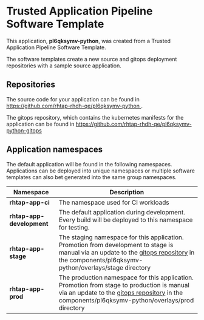 # Trusted Application Pipeline Software Template

This application, **pl6qksymv-python**, was created from a Trusted Application Pipeline Software Template.

The software templates create a new source and gitops deployment repositories with a sample source application. 

## Repositories

The source code for your application can be found in [https://github.com/rhtap-rhdh-qe/pl6qksymv-python ](https://github.com/rhtap-rhdh-qe/pl6qksymv-python ).
 
The gitops repository, which contains the kubernetes manifests for the application can be found in 
[https://github.com/rhtap-rhdh-qe/pl6qksymv-python-gitops ](https://github.com/rhtap-rhdh-qe/pl6qksymv-python-gitops ) 

## Application namespaces 

The default application will be found in the following namespaces. Applications can be deployed into unique namespaces or multiple software templates can also bet generated into the same group namespaces.  

|  Namespace   |  Description   |  
| -------- | -------- |
| **rhtap-app-ci** | The namespace used for CI workloads |
| **rhtap-app-development** | The default application during development. Every build will be deployed to this namespace for testing. |
| **rhtap-app-stage** | The staging namespace for this application. Promotion from development to stage is manual via an update to the [gitops repository](https://github.com/rhtap-rhdh-qe/pl6qksymv-python-gitops ) in the components/pl6qksymv-python/overlays/stage directory |
| **rhtap-app-prod** | The production namespace for this application. Promotion from stage to production is manual via an update to the [gitops repository](https://github.com/rhtap-rhdh-qe/pl6qksymv-python-gitops ) in the components/pl6qksymv-python/overlays/prod directory |